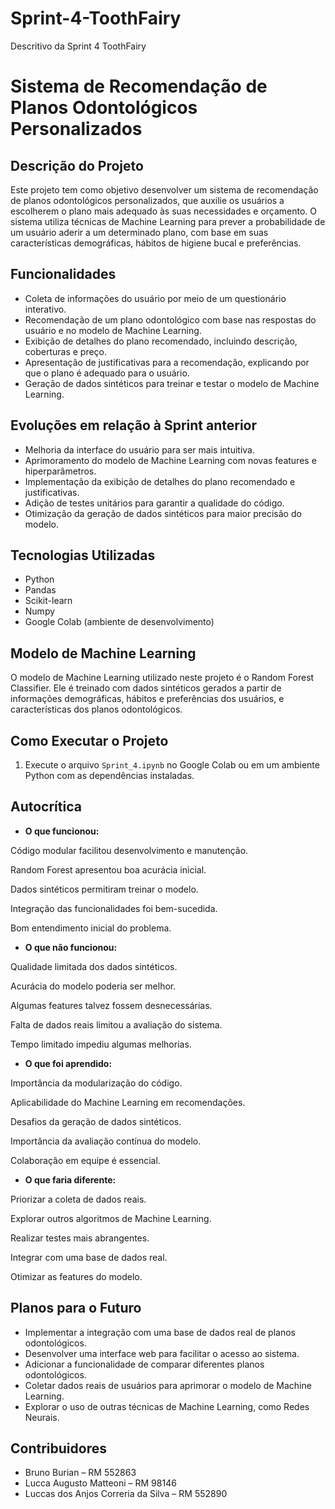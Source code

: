 # Sprint-4-ToothFairy
Descritivo da Sprint 4 ToothFairy

# Sistema de Recomendação de Planos Odontológicos Personalizados

## Descrição do Projeto

Este projeto tem como objetivo desenvolver um sistema de recomendação de planos odontológicos personalizados, que auxilie os usuários a escolherem o plano mais adequado às suas necessidades e orçamento. O sistema utiliza técnicas de Machine Learning para prever a probabilidade de um usuário aderir a um determinado plano, com base em suas características demográficas, hábitos de higiene bucal e preferências.

## Funcionalidades

*   Coleta de informações do usuário por meio de um questionário interativo.
*   Recomendação de um plano odontológico com base nas respostas do usuário e no modelo de Machine Learning.
*   Exibição de detalhes do plano recomendado, incluindo descrição, coberturas e preço.
*   Apresentação de justificativas para a recomendação, explicando por que o plano é adequado para o usuário.
*   Geração de dados sintéticos para treinar e testar o modelo de Machine Learning.

## Evoluções em relação à Sprint anterior

*   Melhoria da interface do usuário para ser mais intuitiva.
*   Aprimoramento do modelo de Machine Learning com novas features e hiperparâmetros.
*   Implementação da exibição de detalhes do plano recomendado e justificativas.
*   Adição de testes unitários para garantir a qualidade do código.
*   Otimização da geração de dados sintéticos para maior precisão do modelo.

## Tecnologias Utilizadas

*   Python
*   Pandas
*   Scikit-learn
*   Numpy
*   Google Colab (ambiente de desenvolvimento)

## Modelo de Machine Learning

O modelo de Machine Learning utilizado neste projeto é o Random Forest Classifier. Ele é treinado com dados sintéticos gerados a partir de informações demográficas, hábitos e preferências dos usuários, e características dos planos odontológicos.

## Como Executar o Projeto

1.  Execute o arquivo `Sprint_4.ipynb` no Google Colab ou em um ambiente Python com as dependências instaladas.

## Autocrítica

*   **O que funcionou:**

Código modular facilitou desenvolvimento e manutenção.

Random Forest apresentou boa acurácia inicial.

Dados sintéticos permitiram treinar o modelo.

Integração das funcionalidades foi bem-sucedida.

Bom entendimento inicial do problema.

*   **O que não funcionou:**

Qualidade limitada dos dados sintéticos.

Acurácia do modelo poderia ser melhor.

Algumas features talvez fossem desnecessárias.

Falta de dados reais limitou a avaliação do sistema.

Tempo limitado impediu algumas melhorias.

*   **O que foi aprendido:**

Importância da modularização do código.

Aplicabilidade do Machine Learning em recomendações.

Desafios da geração de dados sintéticos.

Importância da avaliação contínua do modelo.

Colaboração em equipe é essencial.

*   **O que faria diferente:**

Priorizar a coleta de dados reais.

Explorar outros algoritmos de Machine Learning.

Realizar testes mais abrangentes.

Integrar com uma base de dados real.

Otimizar as features do modelo.

## Planos para o Futuro

*   Implementar a integração com uma base de dados real de planos odontológicos.
*   Desenvolver uma interface web para facilitar o acesso ao sistema.
*   Adicionar a funcionalidade de comparar diferentes planos odontológicos.
*   Coletar dados reais de usuários para aprimorar o modelo de Machine Learning.
*   Explorar o uso de outras técnicas de Machine Learning, como Redes Neurais.

## Contribuidores

* Bruno Burian – RM 552863
* Lucca Augusto Matteoni – RM 98146
* Luccas dos Anjos Correria da Silva – RM 552890
